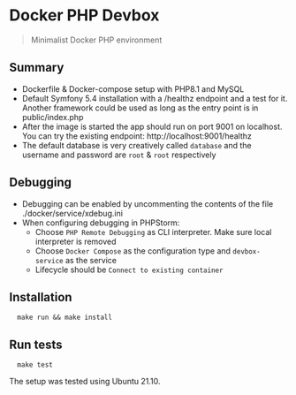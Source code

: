 # Docker PHP Devbox

> Minimalist Docker PHP environment

## Summary

- Dockerfile & Docker-compose setup with PHP8.1 and MySQL
- Default Symfony 5.4 installation with a /healthz endpoint and a test for it. Another framework could be used as long
  as the entry point is in public/index.php
- After the image is started the app should run on port 9001 on localhost. You can try the existing
  endpoint: http://localhost:9001/healthz
- The default database is very creatively called `database` and the username and password are `root` & `root`
  respectively

## Debugging

- Debugging can be enabled by uncommenting the contents of the file ./docker/service/xdebug.ini
- When configuring debugging in PHPStorm:
    - Choose `PHP Remote Debugging` as CLI interpreter. Make sure local interpreter is removed
    - Choose `Docker Compose` as the configuration type and `devbox-service` as the service
    - Lifecycle should be `Connect to existing container`

## Installation

```
  make run && make install
```

## Run tests

```
  make test
```

The setup was tested using Ubuntu 21.10.
